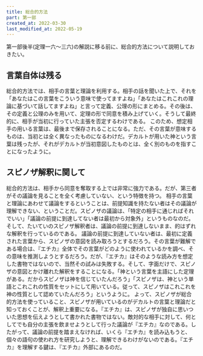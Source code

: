 ```yaml
---
title: 総合的方法
part: 第一部
created_at: 2022-03-30
last_modified_at: 2022-05-19
---
```


第一部後半(定理一六～三六)の解説に移る前に、総合的方法について説明しておきたい。

## 言葉自体は残る

総合的方法では、相手の言葉と理論を利用する。相手の話を聞いた上で、それを「あなたはこの言葉をこういう意味で使ってますよね」「あなたはこれこれの理論に基づいて話してますよね」と言って定義、公理の形にまとめる。その後は、その定義と公理のみを用いて、定理の形で同意を積み上げていく。そうして最終的に、相手が当初に行っていた主張を否定するわけである。
このため、想定相手の用いる言葉は、最後まで保存されることになる。ただ、その言葉が意味するものは、当初とは全く異なったものになるわけだ。デカルトが用いた神という言葉は残ったが、それがデカルトが当初意図したものとは、全く別のものを指すことになったように。

## スピノザ解釈に関して

総合的方法は、相手から同意を奪取する上では非常に強力である。だが、第三者がその議論を見ることを全く考慮していない、という特徴を持つ。
相手の言葉と理論にあわせて議論をするということは、前提知識を持たない者はその議論が理解できない、ということだ。スピノザの議論は、「特定の相手に通じればそれでいい」「議論の前提に到達してない者は最初から対象外」というものなのだ。そして、たいていのスピノザ解釈者は、議論の前提に到達しないまま、的はずれな解釈を行っているのである。
議論の前提に到達していない者は、最初に定義された言葉から、スピノザの意図を読み取ろうとするだろう。その言葉が難解である場合は、『エチカ』全体でその言葉がどのように使われているかを調べ、その意味を推測しようとするだろう。だが、『エチカ』はそのような読み方を想定した書物ではないので、当然その試みは失敗する。そして、字面だけで、スピノザの意図とかけ離れた解釈をすることになる。「神という言葉を主語にした定理がある。だからスピノザは神を信じていたんだろう」「スピノザは、神という単語とこれこれの性質をセットにして用いている。従って、スピノザはこれこれを神の性質として認めていたんだろう」というように。
よって、スピノザが総合的方法を使っていること、スピノザが用いているのがデカルトの言葉と理論だと知っておくことが、解釈上重要になる。『エチカ』は、スピノザが独自に思いついた思想を伝えようとして書かれた書物ではない。敵対的な相手に対して、何としてでも自分の主張を飲ませようとして行った議論が『エチカ』なのである。したがって、議論の前提を踏まえなければ、いくら『エチカ』を読み込もうと、個々の語句の使われ方を研究しようと、理解できるわけがないのである。『エチカ』を理解する鍵は、『エチカ』外部にあるのだ。
